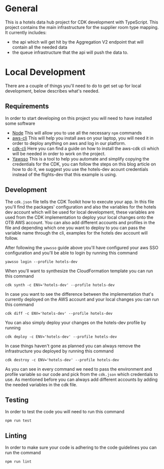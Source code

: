 # General
This is a hotels data hub project for CDK development with TypeScript. This project contains the main infrastructure for the supplier room type mapping. It currently includes:
* the api which will get hit by the Aggregation V2 endpoint that will contain all the needed data 
* the queue infrastructure that the api will push the data to. 

# Local Development
There are a couple of things you'll need to do to get set up for local development, below describes what's needed.

## Requirements
In order to start developing on this project you will need to have installed some software

* [Node](https://nodejs.org/en/download/) This will allow you to use all the necessary `npm` commands
* [aws-cli](https://docs.aws.amazon.com/cli/latest/userguide/getting-started-install.html) This will help you install aws on your laptop, you will need it in order to deploy anything on aws and log in our platform. 
* [cdk-cli](https://github.com/aws/aws-cdk#getting-started) Here you can find a guide on how to install the aws-cdk cli which will be needed in order to work on the project.
* [Yawsso](https://onthebeach.blogin.co/posts/aws-cdk-multi-account-deploy-from-command-line-and-more-168769) This is a tool to help you automate and simplify copying the credentials for the CDK, you can follow the steps on this blog article on how to do it, we suggest you use the hotels-dev acount credentials instead of the flights-dev that this example is using.

## Development
The `cdk.json` file tells the CDK Toolkit how to execute your app. In this file you'll find the packages' configuration and also the variables for the hotels dev account which will be used for local development, these variables are used from the CDK implementation to deploy your local changes onto the OTB AWS account. You can also add different accounts and profiles in the file and depending which one you want to deploy to you can pass the variable name through the cli, examples for the hotels dev account will follow.

After following the `yawsso` guide above you'll have configured your aws SSO configuration and you'll be able to login by running this command

`yawsso login --profile hotels-dev`

When you'll want to synthesize the CloudFormation template you can run this command

`cdk synth -c ENV='hotels-dev' --profile hotels-dev`

In case you want to see the difference between the implementation that's currently deployed on the AWS account and your local changes you can run this command

`cdk diff -c ENV='hotels-dev' --profile hotels-dev`

You can also simply deploy your changes on the hotels-dev profile by running

`cdk deploy -c ENV='hotels-dev' --profile hotels-dev`

In case things haven't gone as planned you can always remove the infrastructure you deployed by running this command

`cdk destroy -c ENV='hotels-dev' --profile hotels-dev`

As you can see in every command we need to pass the environment and profile variable so our code and pick from the `cdk.json` which credentials to use. As mentioned before you can always add different accounts by adding the needed variables in the cdk file.

## Testing

In order to test the code you will need to run this command

`npm run test`

## Linting

In order to make sure your code is adhering to the code guidelines you can run the command

`npm run lint`
